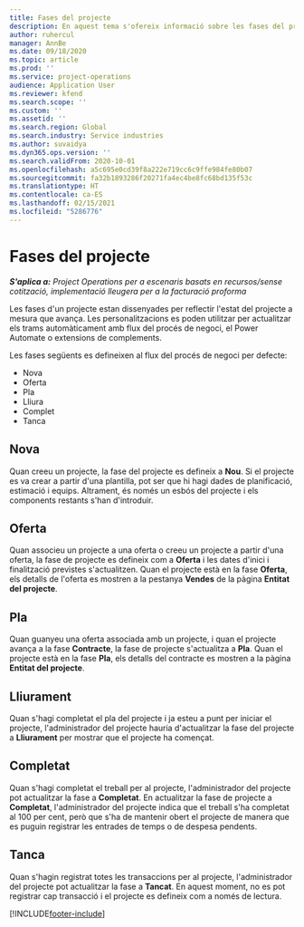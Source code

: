 ```yaml
---
title: Fases del projecte
description: En aquest tema s'ofereix informació sobre les fases del projecte disponibles al Microsoft Dynamics Project Operations.
author: ruhercul
manager: AnnBe
ms.date: 09/18/2020
ms.topic: article
ms.prod: ''
ms.service: project-operations
audience: Application User
ms.reviewer: kfend
ms.search.scope: ''
ms.custom: ''
ms.assetid: ''
ms.search.region: Global
ms.search.industry: Service industries
ms.author: suvaidya
ms.dyn365.ops.version: ''
ms.search.validFrom: 2020-10-01
ms.openlocfilehash: a5c695e0cd39f8a222e719cc6c9ffe984fe80b07
ms.sourcegitcommit: fa32b1893286f20271fa4ec4be8fc68bd135f53c
ms.translationtype: HT
ms.contentlocale: ca-ES
ms.lasthandoff: 02/15/2021
ms.locfileid: "5286776"
---
```

# <a name="project-stages"></a>Fases del projecte

_**S'aplica a:** Project Operations per a escenaris basats en recursos/sense cotització, implementació lleugera per a la facturació proforma_

Les fases d'un projecte estan dissenyades per reflectir l'estat del projecte a mesura que avança. Les personalitzacions es poden utilitzar per actualitzar els trams automàticament amb flux del procés de negoci, el Power Automate o extensions de complements.

Les fases següents es defineixen al flux del procés de negoci per defecte:

- Nova
- Oferta
- Pla
- Lliura
- Complet
- Tanca  

## <a name="new"></a>Nova

Quan creeu un projecte, la fase del projecte es defineix a **Nou**. Si el projecte es va crear a partir d'una plantilla, pot ser que hi hagi dades de planificació, estimació i equips. Altrament, és només un esbós del projecte i els components restants s'han d'introduir.

## <a name="quote"></a>Oferta

Quan associeu un projecte a una oferta o creeu un projecte a partir d'una oferta, la fase de projecte es defineix com a **Oferta** i les dates d'inici i finalització previstes s'actualitzen. Quan el projecte està en la fase **Oferta**, els detalls de l'oferta es mostren a la pestanya **Vendes** de la pàgina **Entitat del projecte**.

## <a name="plan"></a>Pla

Quan guanyeu una oferta associada amb un projecte, i quan el projecte avança a la fase **Contracte**, la fase de projecte s'actualitza a **Pla**. Quan el projecte està en la fase **Pla**, els detalls del contracte es mostren a la pàgina **Entitat del projecte**.

## <a name="deliver"></a>Lliurament

Quan s'hagi completat el pla del projecte i ja esteu a punt per iniciar el projecte, l'administrador del projecte hauria d'actualitzar la fase del projecte a **Lliurament** per mostrar que el projecte ha començat.

## <a name="complete"></a>Completat 

Quan s'hagi completat el treball per al projecte, l'administrador del projecte pot actualitzar la fase a **Completat**. En actualitzar la fase de projecte a **Completat**, l'administrador del projecte indica que el treball s'ha completat al 100 per cent, però que s'ha de mantenir obert el projecte de manera que es puguin registrar les entrades de temps o de despesa pendents.

## <a name="close"></a>Tanca

Quan s'hagin registrat totes les transaccions per al projecte, l'administrador del projecte pot actualitzar la fase a **Tancat**. En aquest moment, no es pot registrar cap transacció i el projecte es defineix com a només de lectura.



[!INCLUDE[footer-include](../includes/footer-banner.md)]